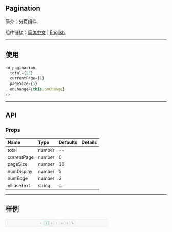 ## Pagination 

简介：分页组件.

组件链接：[简体中文](https://tencent.github.io/omi/packages/omiu/examples/build/zh-cn.html#/pagination?index=3&subIndex=0 "官网链接") | [English](https://tencent.github.io/omi/packages/omiu/examples/build/index.html#/pagination?index=3&subIndex=0 "官网链接")

---

## 使用

```js
<o-pagination
  total={25}
  currentPage={1}
  pageSize={5}
  onChange={this.onChange}
/>
```

---

## API

### Props

|  **Name**  | **Type**        | **Defaults**  | **Details**  |
| :------------- |:-------------|:-----|:-------------|
| total         | number|    --       |          |
| currentPage  | number          |   0 |           |
| pageSize | number            | 10   |        |
| numDisplay | number| 5 ||
| numEdge | number| 3 ||
| ellipseText | string| ... ||

---

## 样例

![pagination](https://raw.githubusercontent.com/ZainChen/omi-vscode/master/assets/omiu/pagination.png "pagination")

